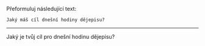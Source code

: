 Přeformuluj následující text:

```
Jaký máš cíl dnešní hodiny dějepisu?
```

---

<!-- chatcmpl-748xluXa5jtpKaScaGuNuPRRXMWIw -->

Jaký je tvůj cíl pro dnešní hodinu dějepisu?